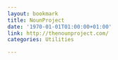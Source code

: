 ```yaml
---
layout: bookmark
title: NounProject
date: '1970-01-01T01:00:00+01:00'
link: http://thenounproject.com/
categories: Utilities

---
```

